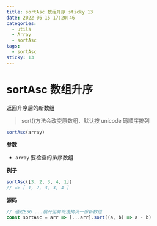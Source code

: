 ```yaml
---
title: sortAsc 数组升序 sticky 13
date: 2022-06-15 17:20:46
categories: 
  - utils
  - Array
  - sortAsc
tags: 
  - sortAsc
sticky: 13
---
```

# sortAsc 数组升序

返回升序后的新数组

> sort()方法会改变原数组，默认按 unicode 码顺序排列

```js
sortAsc(array)
```

**参数**

- `array` 要检查的排序数组

**例子**

```js
sortAsc([3, 2, 3, 4, 1])
// => [ 1, 2, 3, 3, 4 ]
```

**源码**

```js
// 通过ES6 ...展开运算符浅拷贝一份新数组
const sortAsc = arr => [...arr].sort((a, b) => a - b)
```
